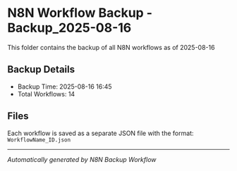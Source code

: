 # N8N Workflow Backup - Backup_2025-08-16

This folder contains the backup of all N8N workflows as of 2025-08-16

## Backup Details
- Backup Time: 2025-08-16 16:45
- Total Workflows: 14

## Files
Each workflow is saved as a separate JSON file with the format: `WorkflowName_ID.json`

---
*Automatically generated by N8N Backup Workflow*